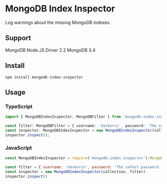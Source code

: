 # MongoDB Index Inspector

Log warnings about the missing MongoDB indexes.

## Support

MongoDB Node.JS Driver 2.2
MongoDB 3.4

## Install

`npm install mongodb-index-inspector`

## Usage

### TypeScript

```typescript
import { MongoDBIndexInspector, MongoDBFilter } from 'mongodb-index-inspector';

const filter: MongoDBFilter = { username: 'davkorss', password: 'The safest password in the world :3' };
const inspector: MongoDBIndexInspector = new MongoDBIndexInspector(collection, filter);
inspector.inspect();
```

### JavaScript

```javascript
const MongoDBIndexInspector = require('mongodb-index-inspector').MongoDBIndexInspector

const filter = { username: 'davkorss', password: 'The safest password in the world :3' }
const inspector = new MongoDBIndexInspector(collection, filter)
inspector.inspect()
```
